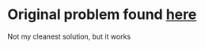 # Original problem found [here](https://leetcode.com/problems/merge-two-sorted-lists/#/description)

Not my cleanest solution, but it works
